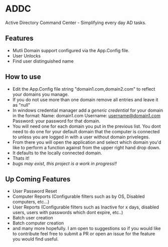 # ADDC
 Active Directory Command Center - Simplifying every day AD tasks.

## Features

- Mutli Domain support configured via the App.Config file. 
- User Unlocks
- Find user distinguished name


## How to use
- Edit the App.Config file string "domain1.com,domain2.com" to reflect your domains you manage.
- If you do not use more than one domain remove all entries and leave it as "null"
- In windows credential manager add a *generic credential* for your domain in the format:
             Name: domain1.com
             Username: username@domain1.com
             Password: your password for that domain.
- You will need one for each domain you put in the previous list. You dont need to do one for your default domain that the computer is connected to unless you are logged in with a user without domain priveleges. 
- From there you will open the application and select which domain you'd like to perform a function against from the upper right hand drop down. 
- It defaults to the locally connected domain.
- Thats it!
- *bugs may exist, this project is a work in progress!!*

## Up Coming Features

- User Password Reset
- Computer Reports (Configurable filters such as by OS, Disabled computers, etc...)
- User Reports (Configurable filters such as Inactive for x days, disabled users, users with passwords which dont expire, etc..)
- Batch user creation
- Batch computer creation
- and many more hopefully. I am open to suggestions so if you would like to contribute feel free to submit a PR or open an issue for the feature you would find useful.

